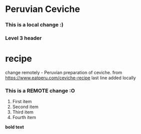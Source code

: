 
# Peruvian Ceviche
### This is a local change :)
### Level 3 header
# recipe
change remotely - Peruvian preparation of ceviche.
from https://www.eatperu.com/ceviche-recipe
last line added locally
### This is a REMOTE change :O

<ol>
  <li>First item</li>
  <li>Second item</li>
  <li>Third item</li>
  <li>Fourth item</li>
</ol>

**bold text**
